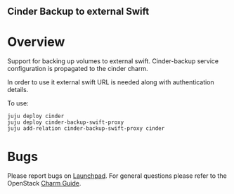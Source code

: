 Cinder Backup to external Swift
-------------------------------

Overview
========

Support for backing up volumes to external swift.
Cinder-backup service configuration is propagated to the cinder charm.

In order to use it external swift URL is needed along with authentication details.


To use:

    juju deploy cinder
    juju deploy cinder-backup-swift-proxy
    juju add-relation cinder-backup-swift-proxy cinder


# Bugs

Please report bugs on [Launchpad](https://bugs.launchpad.net/charm-cinder-backup-swift-proxy/+filebug).
For general questions please refer to the OpenStack [Charm Guide](https://github.com/openstack/charm-guide).